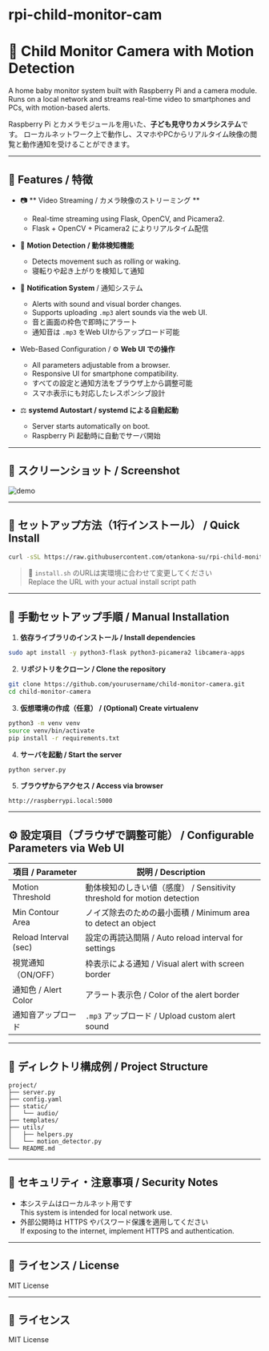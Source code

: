 # rpi-child-monitor-cam
# 👶 Child Monitor Camera with Motion Detection
A home baby monitor system built with Raspberry Pi and a camera module.
Runs on a local network and streams real-time video to smartphones and PCs, with motion-based alerts.

Raspberry Pi とカメラモジュールを用いた、**子ども見守りカメラシステム**です。
ローカルネットワーク上で動作し、スマホやPCからリアルタイム映像の閲覧と動作通知を受けることができます。  


---

## 🤩 Features / 特徴

- 📷 ** Video Streaming / カメラ映像のストリーミング **
  - Real-time streaming using Flask, OpenCV, and Picamera2.
  - Flask + OpenCV + Picamera2 によりリアルタイム配信  

- 🧠 **Motion Detection / 動体検知機能**
  - Detects movement such as rolling or waking.
  - 寝転りや起き上がりを検知して通知  
    
- 🔔 **Notification System** / 通知システム
  - Alerts with sound and visual border changes.
  - Supports uploading `.mp3` alert sounds via the web UI.
  - 音と画面の枠色で即時にアラート  
  - 通知音は `.mp3` をWeb UIからアップロード可能  
    

- Web-Based Configuration / ⚙️ **Web UI での操作**
  - All parameters adjustable from a browser.
  - Responsive UI for smartphone compatibility.
  - すべての設定と通知方法をブラウザ上から調整可能
  - スマホ表示にも対応したレスポンシブ設計  
    

- ⚖️ **systemd Autostart / systemd による自動起動**
  - Server starts automatically on boot.
  - Raspberry Pi 起動時に自動でサーバ開始
    
---

## 📸 スクリーンショット / Screenshot

![demo](docs/demo.png)  
<!-- ※ 適当に画像を追加 / Replace with your own image -->

---

## 🚀 セットアップ方法（1行インストール） / Quick Install

```bash
curl -sSL https://raw.githubusercontent.com/otankona-su/rpi-child-monitor-cam/refs/heads/main/install.sh | bash
```

> 🔧 `install.sh` のURLは実環境に合わせて変更してください  
> Replace the URL with your actual install script path

---

## 📍 手動セットアップ手順 / Manual Installation

1. **依存ライブラリのインストール / Install dependencies**

```bash
sudo apt install -y python3-flask python3-picamera2 libcamera-apps
```

2. **リポジトリをクローン / Clone the repository**

```bash
git clone https://github.com/yourusername/child-monitor-camera.git
cd child-monitor-camera
```

3. **仮想環境の作成（任意） / (Optional) Create virtualenv**

```bash
python3 -m venv venv
source venv/bin/activate
pip install -r requirements.txt
```

4. **サーバを起動 / Start the server**

```bash
python server.py
```

5. **ブラウザからアクセス / Access via browser**

```
http://raspberrypi.local:5000
```

---

## ⚙️ 設定項目（ブラウザで調整可能） / Configurable Parameters via Web UI

| 項目 / Parameter         | 説明 / Description                                 |
|--------------------------|--------------------------------------------------|
| Motion Threshold         | 動体検知のしきい値（感度） / Sensitivity threshold for motion detection |
| Min Contour Area         | ノイズ除去のための最小面積 / Minimum area to detect an object     |
| Reload Interval (sec)    | 設定の再読込間隔 / Auto reload interval for settings       |
| 視覚通知（ON/OFF）       | 枠表示による通知 / Visual alert with screen border         |
| 通知色 / Alert Color     | アラート表示色 / Color of the alert border               |
| 通知音アップロード       | `.mp3` アップロード / Upload custom alert sound            |

---

## 📁 ディレクトリ構成例 / Project Structure

```
project/
├── server.py
├── config.yaml
├── static/
│   └── audio/
├── templates/
├── utils/
│   ├── helpers.py
│   └── motion_detector.py
└── README.md
```

---

## 🔐 セキュリティ・注意事項 / Security Notes

- 本システムはローカルネット用です  
  This system is intended for local network use.
- 外部公開時は HTTPS やパスワード保護を適用してください  
  If exposing to the internet, implement HTTPS and authentication.

---

## 📜 ライセンス / License

MIT License


---

## 📜 ライセンス

MIT License
